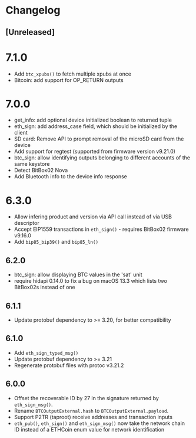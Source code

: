 # Changelog

## [Unreleased]

# 7.1.0
- Add `btc_xpubs()` to fetch multiple xpubs at once
- Bitcoin: add support for OP_RETURN outputs

# 7.0.0
- get_info: add optional device initialized boolean to returned tuple
- eth_sign: add address_case field, which should be initialized by the client
- SD card: Remove API to prompt removal of the microSD card from the device
- Add support for regtest (supported from firmware version v9.21.0)
- btc_sign: allow identifying outputs belonging to different accounts of the same keystore
- Detect BitBox02 Nova
- Add Bluetooth info to the device info response

# 6.3.0
- Allow infering product and version via API call instead of via USB descriptor
- Accept EIP1559 transactions in `eth_sign()` - requires BitBox02 firmware v9.16.0
- Add `bip85_bip39()` and `bip85_ln()`

## 6.2.0
- btc_sign: allow displaying BTC values in the 'sat' unit
- require hidapi 0.14.0 to fix a bug on macOS 13.3 which lists two BitBox02s instead of one

## 6.1.1
- Update protobuf dependency to >= 3.20, for better compatibility

## 6.1.0
- Add `eth_sign_typed_msg()`
- Update protobuf dependency to >= 3.21
- Regenerate protobuf files with protoc v3.21.2

## 6.0.0
- Offset the recoverable ID by 27 in the signature returned by `eth_sign_msg()`.
- Rename `BTCOutputExternal.hash` to `BTCOutputExternal.payload`.
- Support P2TR (taproot) receive addresses and transaction inputs
- `eth_pub()`, `eth_sign()` and `eth_sign_msg()` now take the network chain ID instead of a ETHCoin enum value for network identification
